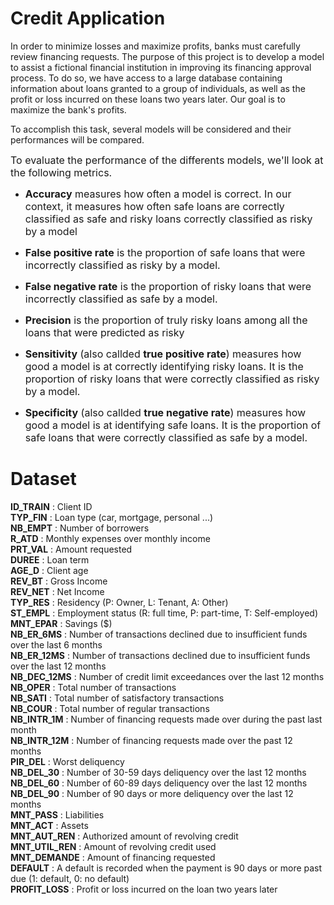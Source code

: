 # Credit Application

In order to minimize losses and maximize profits, banks must carefully review financing requests. 
The purpose of this project is to develop a model to assist a fictional financial institution in improving its financing approval process. 
To do so, we have access to a large database containing information about loans granted to a group of individuals, as well as the profit or loss incurred on these loans two years later. 
Our goal is to maximize the bank's profits.      


To accomplish this task, several models will be considered and their performances will be compared.   



<font size="3"> To evaluate the performance of the differents models, we'll look at the following metrics. </font>  

- <font size="3"> **Accuracy** measures how often a model is correct. In our context, it measures how often safe loans are correctly classified as safe and risky loans correctly classified as risky by a model </font>     

- <font size="3"> **False positive rate** is the proportion of safe loans that were incorrectly classified as risky by a model. </font>    

- <font size="3"> **False negative rate** is the proportion of risky loans that were incorrectly classified as safe by a model. </font>   

- <font size="3"> **Precision** is the proportion of truly risky loans among all the loans that were predicted as risky </font>     

- <font size="3"> **Sensitivity** (also callded **true positive rate**) measures how good a model is at correctly identifying risky loans. It is the proportion of risky loans that were correctly classified as risky by a model.  </font>     

- <font size="3"> **Specificity** (also callded **true negative rate**) measures how good a model is at identifying safe loans. It is the proportion of safe loans that were correctly classified as safe by a model. </font>








# Dataset      

**ID_TRAIN** : Client ID   
**TYP_FIN** : Loan type (car, mortgage, personal ...)     
**NB_EMPT** : Number of borrowers      
**R_ATD** : Monthly expenses over monthly income        
**PRT_VAL** : Amount requested      
**DUREE** : Loan term       
**AGE_D** : Client age        
**REV_BT** : Gross Income       
**REV_NET** : Net Income        
**TYP_RES** : Residency (P: Owner, L: Tenant, A: Other)       
**ST_EMPL** : Employment status (R: full time, P: part-time, T: Self-employed)        
**MNT_EPAR** : Savings ($)         
**NB_ER_6MS** : Number of transactions declined due to insufficient funds over the last 6 months     
**NB_ER_12MS** : Number of transactions declined due to insufficient funds over the last 12 months       
**NB_DEC_12MS** : Number of credit limit exceedances over the last 12 months       
**NB_OPER** : Total number of transactions      
**NB_SATI** : Total number of satisfactory transactions        
**NB_COUR** : Total number of regular transactions         
**NB_INTR_1M** : Number of financing requests made over during the past last month          
**NB_INTR_12M** : Number of financing requests made over the past 12 months         
**PIR_DEL** : Worst deliquency         
**NB_DEL_30** : Number of 30-59 days deliquency over the last 12 months     
**NB_DEL_60** : Number of 60-89 days deliquency over the last 12 months     
**NB_DEL_90** : Number of 90 days or more deliquency over the last 12 months         
**MNT_PASS** : Liabilities        
**MNT_ACT** : Assets      
**MNT_AUT_REN** : Authorized amount of revolving credit        
**MNT_UTIL_REN** : Amount of revolving credit used          
**MNT_DEMANDE** : Amount of financing requested    
**DEFAULT** : A default is recorded when the payment is 90 days or more past due (1: default, 0: no default)      
**PROFIT_LOSS** : Profit or loss incurred on the loan two years later     




